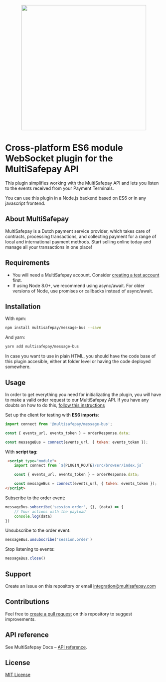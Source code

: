 <p align="center">
    <img src="https://camo.githubusercontent.com/517483ae0eaba9884f397e9af1c4adc7bbc231575ac66cc54292e00400edcd10/68747470733a2f2f7777772e6d756c7469736166657061792e636f6d2f66696c6561646d696e2f74656d706c6174652f696d672f6d756c7469736166657061792d6c6f676f2d69636f6e2e737667" width="400px" position="center">
</p>

# Cross-platform ES6 module WebSocket plugin for the MultiSafepay API

This plugin simplifies working with the MultiSafepay API and lets you listen to the events received from your Payment Terminals.

You can use this plugin in a Node.js backend based on ES6 or in any javascript frontend.

## About MultiSafepay

MultiSafepay is a Dutch payment service provider, which takes care of contracts, processing transactions, and collecting payment for a range of local and international payment methods. Start selling online today and manage all your transactions in one place!

## Requirements

- You will need a MultiSafepay account. Consider [creating a test account](https://testmerchant.multisafepay.com/signup) first.
- If using Node 8.0+, we recommend using async/await. For older versions of Node, use promises or callbacks instead of async/await.

## Installation

With npm:

```sh
npm install multisafepay/message-bus --save
```

And yarn:

```sh
yarn add multisafepay/message-bus
```

In case you want to use in plain HTML, you should have the code base of this plugin accesible, either at folder level or having the code deployed somewhere.

## Usage
In order to get everything you need for initializating the plugin, you will have to make a valid order request to our MultiSafepay API.
If you have any doubts on how to do this, [follow this instructions](https://docs.multisafepay.com/recipes/cloud-pos-payments)

Set up the client for testing with **ES6 imports**:

```javascript
import connect from '@multisafepay/message-bus';

const { events_url, events_token } = orderResponse.data;

const messageBus = connect(events_url, { token: events_token });
```

With **script tag**:

```html
 <script type="module">
    import connect from `${PLUGIN_ROUTE}/src/browser/index.js`

    const { events_url, events_token } = orderResponse.data;

    const messageBus = connect(events_url, { token: events_token });
</script>
```

Subscribe to the order event:

```javascript
messageBus.subscribe('session.order', {}, (data) => {
    // Your actions with the payload
    console.log(data)
})
```

Unsubscribe to the order event:

```javascript
messageBus.unsubscribe('session.order')
```

Stop listening to events:

```javascript
messageBus.close()
```


## Support

Create an issue on this repository or email <a href="mailto:integrationt@multisafepay.com">integration@multisafepay.com</a>

## Contributions

Feel free to [create a pull request](https://github.com/MultiSafepay/message-bus) on this repository to suggest improvements.

## API reference

See MultiSafepay Docs – [API reference](https://docs.multisafepay.com/api/).

## License

[MIT License](https://github.com/MultiSafepay/message-bus/blob/master/LICENSE)